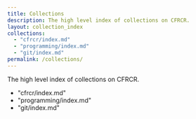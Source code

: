 ```yaml
---
title: Collections
description: The high level index of collections on CFRCR.
layout: collection_index
collections:
  - "cfrcr/index.md"
  - "programming/index.md"
  - "git/index.md"
permalink: /collections/
---
```

The high level index of collections on CFRCR.
- "cfrcr/index.md"
- "programming/index.md"
- "git/index.md"